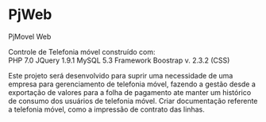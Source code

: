 # PjWeb
PjMovel Web

Controle de Telefonia móvel construído com: <br>
PHP 7.0
JQuery 1.9.1
MySQL 5.3
Framework Boostrap v. 2.3.2 (CSS)


Este projeto será desenvolvido para suprir uma necessidade de uma empresa para gerenciamento de telefonia móvel, fazendo a gestão desde a exportação de valores para a folha de pagamento ate manter um histórico de consumo dos usuários de telefonia móvel.
Criar documentação referente a telefonia móvel, como a impressão de contrato das linhas.
